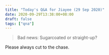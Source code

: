 ```yaml
---
title: "Today's Q&A for Jiayee (29 Sep 2020)"
date: 2020-09-29T13:38:00+08:00
draft: false
tags: ["qna"]
---
```

> Bad news: Sugarcoated or straight-up?

Please always cut to the chase.
